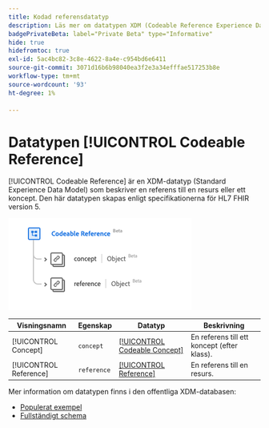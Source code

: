 ```yaml
---
title: Kodad referensdatatyp
description: Läs mer om datatypen XDM (Codeable Reference Experience Data Model).
badgePrivateBeta: label="Private Beta" type="Informative"
hide: true
hidefromtoc: true
exl-id: 5ac4bc82-3c8e-4622-8a4e-c954bd6e6411
source-git-commit: 3071d16b6b98040ea3f2e3a34efffae517253b8e
workflow-type: tm+mt
source-wordcount: '93'
ht-degree: 1%

---
```


# Datatypen [!UICONTROL Codeable Reference]

[!UICONTROL Codeable Reference] är en XDM-datatyp (Standard Experience Data Model) som beskriver en referens till en resurs eller ett koncept. Den här datatypen skapas enligt specifikationerna för HL7 FHIR version 5.

![Datatypsstruktur för kodningsbar referens](../../../images/healthcare/data-types/codeable-reference.png)

| Visningsnamn | Egenskap | Datatyp | Beskrivning |
| --- | --- | --- | --- |
| [!UICONTROL Concept] | `concept` | [[!UICONTROL Codeable Concept]](../data-types/codeable-concept.md) | En referens till ett koncept (efter klass). |
| [!UICONTROL Reference] | `reference` | [[!UICONTROL Reference]](../data-types/reference.md) | En referens till en resurs. |

Mer information om datatypen finns i den offentliga XDM-databasen:

* [Populerat exempel](https://github.com/adobe/xdm/blob/master/extensions/industry/healthcare/fhir/datatypes/codeablereference.example.1.json)
* [Fullständigt schema](https://github.com/adobe/xdm/blob/master/extensions/industry/healthcare/fhir/datatypes/codeablereference.schema.json)
